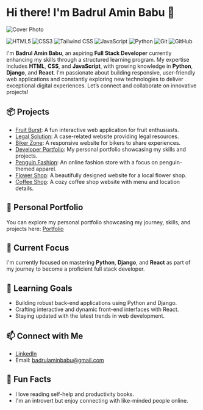 # Hi there! I'm Badrul Amin Babu 👋

![Cover Photo](https://media.licdn.com/dms/image/v2/D5616AQFSbsUEP6yWSA/profile-displaybackgroundimage-shrink_350_1400/profile-displaybackgroundimage-shrink_350_1400/0/1733596374131?e=1739404800&v=beta&t=aSBOGQwCyAJ-fni-sQ6tRoKL9HBUTIOiPwRabZydwUM)

![HTML5](https://img.shields.io/badge/HTML5-E34F26?style=for-the-badge&logo=html5&logoColor=white)
![CSS3](https://img.shields.io/badge/CSS3-1572B6?style=for-the-badge&logo=css3&logoColor=white)
![Tailwind CSS](https://img.shields.io/badge/TailwindCSS-38B2AC?style=for-the-badge&logo=tailwind-css&logoColor=white)
![JavaScript](https://img.shields.io/badge/JavaScript-F7DF1E?style=for-the-badge&logo=javascript&logoColor=black)
![Python](https://img.shields.io/badge/Python-3776AB?style=for-the-badge&logo=python&logoColor=white)
![Git](https://img.shields.io/badge/Git-F05032?style=for-the-badge&logo=git&logoColor=white)
![GitHub](https://img.shields.io/badge/GitHub-181717?style=for-the-badge&logo=github&logoColor=white)

I'm **Badrul Amin Babu**, an aspiring **Full Stack Developer** currently enhancing my skills through a structured learning program. My expertise includes **HTML**, **CSS**, and **JavaScript**, with growing knowledge in **Python**, **Django**, and **React**. I'm passionate about building responsive, user-friendly web applications and constantly exploring new technologies to deliver exceptional digital experiences. Let’s connect and collaborate on innovative projects!

## 📦 Projects

- [Fruit Burst](https://amin-babu.github.io/Fruit-Burst/): A fun interactive web application for fruit enthusiasts.
- [Legal Solution](https://amin-babu.github.io/legal-Solution/): A case-related website providing legal resources.
- [Biker Zone](https://amin-babu.github.io/Biker-Zone/): A responsive website for bikers to share experiences.
- [Developer Portfolio](https://amin-babu.github.io/Dev-Portfolio/): My personal portfolio showcasing my skills and projects.
- [Penguin Fashion](https://amin-babu.github.io/Penguin-Fashion/): An online fashion store with a focus on penguin-themed apparel.
- [Flower Shop](https://amin-babu.github.io/Flower-Shop/): A beautifully designed website for a local flower shop.
- [Coffee Shop](https://amin-babu.github.io/Coffee-House/): A cozy coffee shop website with menu and location details.

## 🔗 Personal Portfolio

You can explore my personal portfolio showcasing my journey, skills, and projects here: [Portfolio](https://amin-babu.github.io/Portfolio/)

## 🔭 Current Focus

I'm currently focused on mastering **Python**, **Django**, and **React** as part of my journey to become a proficient full stack developer.

## 🌱 Learning Goals

- Building robust back-end applications using Python and Django.
- Crafting interactive and dynamic front-end interfaces with React.
- Staying updated with the latest trends in web development.

## 📫 Connect with Me

- [LinkedIn](https://linkedin.com/in/amin-babu)
- Email: badrulaminbabu@gmail.com

## 🎉 Fun Facts

- I love reading self-help and productivity books.
- I'm an introvert but enjoy connecting with like-minded people online.
